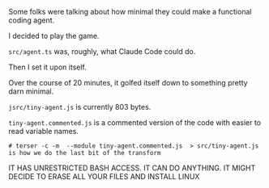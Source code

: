 Some folks were talking about how minimal they could make a functional coding agent.

I decided to play the game.

`src/agent.ts` was, roughly, what Claude Code could do.

Then I set it upon itself.

Over the course of 20 minutes, it golfed itself down to something pretty darn minimal.

`jsrc/tiny-agent.js` is currently 803 bytes.

`tiny-agent.commented.js` is a commented version of the code with easier to read variable names.

`# terser -c -m  --module tiny-agent.commented.js  > src/tiny-agent.js is how we do the last bit of the transform`

IT HAS UNRESTRICTED BASH ACCESS. 
IT CAN DO ANYTHING. 
IT MIGHT DECIDE TO ERASE ALL YOUR FILES AND INSTALL LINUX
